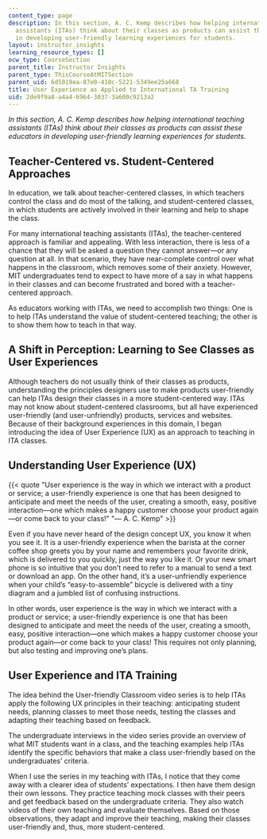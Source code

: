 ```yaml
---
content_type: page
description: In this section, A. C. Kemp describes how helping international teaching
  assistants (ITAs) think about their classes as products can assist these educators
  in developing user-friendly learning experiences for students.
layout: instructor_insights
learning_resource_types: []
ocw_type: CourseSection
parent_title: Instructor Insights
parent_type: ThisCourseAtMITSection
parent_uid: 6d5019ea-87e0-410c-5221-5349ee25a668
title: User Experience as Applied to International TA Training
uid: 2de9f9a8-a4a4-6964-3037-3a600c9213a2
---
```


_In this section, A. C. Kemp describes how helping international teaching assistants (ITAs) think about their classes as products can assist these educators in developing user-friendly learning experiences for students._

Teacher-Centered vs. Student-Centered Approaches
------------------------------------------------

In education, we talk about teacher-centered classes, in which teachers control the class and do most of the talking, and student-centered classes, in which students are actively involved in their learning and help to shape the class.

For many international teaching assistants (ITAs), the teacher-centered approach is familiar and appealing. With less interaction, there is less of a chance that they will be asked a question they cannot answer—or any question at all. In that scenario, they have near-complete control over what happens in the classroom, which removes some of their anxiety. However, MIT undergraduates tend to expect to have more of a say in what happens in their classes and can become frustrated and bored with a teacher-centered approach.

As educators working with ITAs, we need to accomplish two things: One is to help ITAs understand the value of student-centered teaching; the other is to show them how to teach in that way.

A Shift in Perception: Learning to See Classes as User Experiences
------------------------------------------------------------------

Although teachers do not usually think of their classes as products, understanding the principles designers use to make products user-friendly can help ITAs design their classes in a more student-centered way. ITAs may not know about student-centered classrooms, but all have experienced user-friendly (and user-unfriendly) products, services and websites. Because of their background experiences in this domain, I began introducing the idea of User Experience (UX) as an approach to teaching in ITA classes.

Understanding User Experience (UX)
----------------------------------

{{< quote "User experience is the way in which we interact with a product or service; a user-friendly experience is one that has been designed to anticipate and meet the needs of the user, creating a smooth, easy, positive interaction—one which makes a happy customer choose your product again—or come back to your class!" "— A. C. Kemp" >}}

Even if you have never heard of the design concept UX, you know it when you see it. It is a user-friendly experience when the barista at the corner coffee shop greets you by your name and remembers your favorite drink, which is delivered to you quickly, just the way you like it. Or your new smart phone is so intuitive that you don’t need to refer to a manual to send a text or download an app. On the other hand, it’s a user-unfriendly experience when your child’s “easy-to-assemble” bicycle is delivered with a tiny diagram and a jumbled list of confusing instructions.

In other words, user experience is the way in which we interact with a product or service; a user-friendly experience is one that has been designed to anticipate and meet the needs of the user, creating a smooth, easy, positive interaction—one which makes a happy customer choose your product again—or come back to your class! This requires not only planning, but also testing and improving one’s plans.

User Experience and ITA Training
--------------------------------

The idea behind the User-friendly Classroom video series is to help ITAs apply the following UX principles in their teaching: anticipating student needs, planning classes to meet those needs, testing the classes and adapting their teaching based on feedback.

The undergraduate interviews in the video series provide an overview of what MIT students want in a class, and the teaching examples help ITAs identify the specific behaviors that make a class user-friendly based on the undergraduates’ criteria.

When I use the series in my teaching with ITAs, I notice that they come away with a clearer idea of students’ expectations. I then have them design their own lessons. They practice teaching mock classes with their peers and get feedback based on the undergraduate criteria. They also watch videos of their own teaching and evaluate themselves. Based on those observations, they adapt and improve their teaching, making their classes user-friendly and, thus, more student-centered.